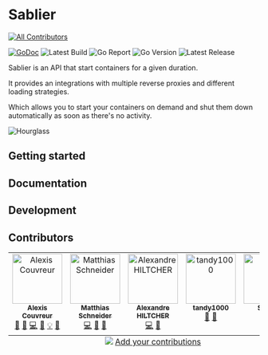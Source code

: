 # Sablier
<!-- ALL-CONTRIBUTORS-BADGE:START - Do not remove or modify this section -->
[![All Contributors](https://img.shields.io/badge/all_contributors-5-orange.svg?style=flat-square)](#contributors-)
<!-- ALL-CONTRIBUTORS-BADGE:END -->

[![GoDoc](https://godoc.org/github.com/acouvreur/sablier?status.svg)](http://godoc.org/github.com/acouvreur/sablier)
![Latest Build](https://img.shields.io/github/actions/workflow/status/acouvreur/sablier/build.yml?style=flat-square&branch=main)
![Go Report](https://goreportcard.com/badge/github.com/acouvreur/sablier?style=flat-square)
![Go Version](https://img.shields.io/github/go-mod/go-version/acouvreur/sablier?style=flat-square)
![Latest Release](https://img.shields.io/github/release/acouvreur/sablier/all.svg?style=flat-square)

Sablier is an API that start containers for a given duration.

It provides an integrations with multiple reverse proxies and different loading strategies.

Which allows you to start your containers on demand and shut them down automatically as soon as there's no activity.

![Hourglass](https://raw.githubusercontent.com/acouvreur/sablier/main/docs/img/hourglass.png)

## Getting started

## Documentation

## Development

## Contributors


<!-- ALL-CONTRIBUTORS-LIST:START - Do not remove or modify this section -->
<!-- prettier-ignore-start -->
<!-- markdownlint-disable -->
<table>
  <tbody>
    <tr>
      <td align="center" valign="top" width="14.28%"><a href="https://www.alexiscouvreur.fr/"><img src="https://avatars.githubusercontent.com/u/22034450?v=4?s=100" width="100px;" alt="Alexis Couvreur"/><br /><sub><b>Alexis Couvreur</b></sub></a><br /><a href="#question-acouvreur" title="Answering Questions">💬</a> <a href="https://github.com/acouvreur/sablier/issues?q=author%3Aacouvreur" title="Bug reports">🐛</a> <a href="https://github.com/acouvreur/sablier/commits?author=acouvreur" title="Code">💻</a> <a href="https://github.com/acouvreur/sablier/commits?author=acouvreur" title="Documentation">📖</a> <a href="#example-acouvreur" title="Examples">💡</a> <a href="#ideas-acouvreur" title="Ideas, Planning, & Feedback">🤔</a></td>
      <td align="center" valign="top" width="14.28%"><a href="https://github.com/mschneider82"><img src="https://avatars.githubusercontent.com/u/8426497?v=4?s=100" width="100px;" alt="Matthias Schneider"/><br /><sub><b>Matthias Schneider</b></sub></a><br /><a href="https://github.com/acouvreur/sablier/commits?author=mschneider82" title="Code">💻</a> <a href="https://github.com/acouvreur/sablier/commits?author=mschneider82" title="Documentation">📖</a> <a href="https://github.com/acouvreur/sablier/pulls?q=is%3Apr+reviewed-by%3Amschneider82" title="Reviewed Pull Requests">👀</a></td>
      <td align="center" valign="top" width="14.28%"><a href="https://github.com/Thyvador"><img src="https://avatars.githubusercontent.com/u/20644197?v=4?s=100" width="100px;" alt="Alexandre HILTCHER"/><br /><sub><b>Alexandre HILTCHER</b></sub></a><br /><a href="https://github.com/acouvreur/sablier/commits?author=Thyvador" title="Code">💻</a> <a href="#ideas-Thyvador" title="Ideas, Planning, & Feedback">🤔</a></td>
      <td align="center" valign="top" width="14.28%"><a href="https://github.com/tandy-1000"><img src="https://avatars.githubusercontent.com/u/24867509?v=4?s=100" width="100px;" alt="tandy1000"/><br /><sub><b>tandy1000</b></sub></a><br /><a href="https://github.com/acouvreur/sablier/commits?author=tandy-1000" title="Documentation">📖</a> <a href="#ideas-tandy-1000" title="Ideas, Planning, & Feedback">🤔</a></td>
      <td align="center" valign="top" width="14.28%"><a href="https://github.com/Sam-R"><img src="https://avatars.githubusercontent.com/u/4183297?v=4?s=100" width="100px;" alt="Sam R."/><br /><sub><b>Sam R.</b></sub></a><br /><a href="https://github.com/acouvreur/sablier/commits?author=Sam-R" title="Documentation">📖</a></td>
    </tr>
  </tbody>
  <tfoot>
    <tr>
      <td align="center" size="13px" colspan="7">
        <img src="https://raw.githubusercontent.com/all-contributors/all-contributors-cli/1b8533af435da9854653492b1327a23a4dbd0a10/assets/logo-small.svg">
          <a href="https://all-contributors.js.org/docs/en/bot/usage">Add your contributions</a>
        </img>
      </td>
    </tr>
  </tfoot>
</table>

<!-- markdownlint-restore -->
<!-- prettier-ignore-end -->

<!-- ALL-CONTRIBUTORS-LIST:END -->